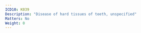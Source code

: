 ```yaml
---
ICD10: K039
Description: "Disease of hard tissues of teeth, unspecified"
Matters: No
Weight: 0
---
```


